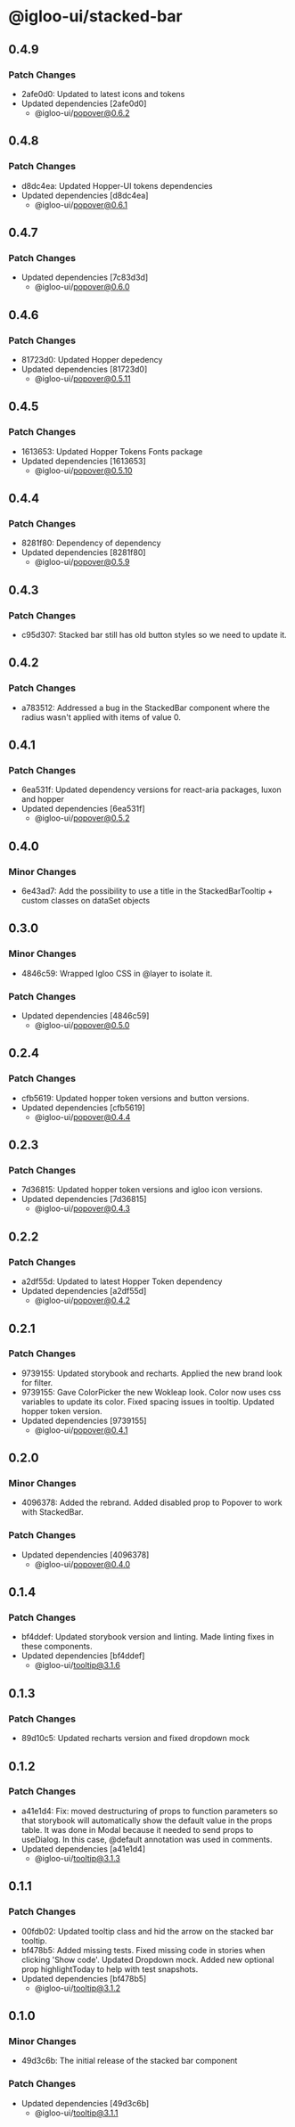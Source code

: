 # @igloo-ui/stacked-bar

## 0.4.9

### Patch Changes

- 2afe0d0: Updated to latest icons and tokens
- Updated dependencies [2afe0d0]
  - @igloo-ui/popover@0.6.2

## 0.4.8

### Patch Changes

- d8dc4ea: Updated Hopper-UI tokens dependencies
- Updated dependencies [d8dc4ea]
  - @igloo-ui/popover@0.6.1

## 0.4.7

### Patch Changes

- Updated dependencies [7c83d3d]
  - @igloo-ui/popover@0.6.0

## 0.4.6

### Patch Changes

- 81723d0: Updated Hopper depedency
- Updated dependencies [81723d0]
  - @igloo-ui/popover@0.5.11

## 0.4.5

### Patch Changes

- 1613653: Updated Hopper Tokens Fonts package
- Updated dependencies [1613653]
  - @igloo-ui/popover@0.5.10

## 0.4.4

### Patch Changes

- 8281f80: Dependency of dependency
- Updated dependencies [8281f80]
  - @igloo-ui/popover@0.5.9

## 0.4.3

### Patch Changes

- c95d307: Stacked bar still has old button styles so we need to update it.

## 0.4.2

### Patch Changes

- a783512: Addressed a bug in the StackedBar component where the radius wasn't applied with items of value 0.

## 0.4.1

### Patch Changes

- 6ea531f: Updated dependency versions for react-aria packages, luxon and hopper
- Updated dependencies [6ea531f]
  - @igloo-ui/popover@0.5.2

## 0.4.0

### Minor Changes

- 6e43ad7: Add the possibility to use a title in the StackedBarTooltip + custom classes on dataSet objects

## 0.3.0

### Minor Changes

- 4846c59: Wrapped Igloo CSS in @layer to isolate it.

### Patch Changes

- Updated dependencies [4846c59]
  - @igloo-ui/popover@0.5.0

## 0.2.4

### Patch Changes

- cfb5619: Updated hopper token versions and button versions.
- Updated dependencies [cfb5619]
  - @igloo-ui/popover@0.4.4

## 0.2.3

### Patch Changes

- 7d36815: Updated hopper token versions and igloo icon versions.
- Updated dependencies [7d36815]
  - @igloo-ui/popover@0.4.3

## 0.2.2

### Patch Changes

- a2df55d: Updated to latest Hopper Token dependency
- Updated dependencies [a2df55d]
  - @igloo-ui/popover@0.4.2

## 0.2.1

### Patch Changes

- 9739155: Updated storybook and recharts. Applied the new brand look for filter.
- 9739155: Gave ColorPicker the new Wokleap look. Color now uses css variables to update its color. Fixed spacing issues in tooltip. Updated hopper token version.
- Updated dependencies [9739155]
  - @igloo-ui/popover@0.4.1

## 0.2.0

### Minor Changes

- 4096378: Added the rebrand. Added disabled prop to Popover to work with StackedBar.

### Patch Changes

- Updated dependencies [4096378]
  - @igloo-ui/popover@0.4.0

## 0.1.4

### Patch Changes

- bf4ddef: Updated storybook version and linting. Made linting fixes in these components.
- Updated dependencies [bf4ddef]
  - @igloo-ui/tooltip@3.1.6

## 0.1.3

### Patch Changes

- 89d10c5: Updated recharts version and fixed dropdown mock

## 0.1.2

### Patch Changes

- a41e1d4: Fix: moved destructuring of props to function parameters so that storybook will automatically show the default value in the props table. It was done in Modal because it needed to send props to useDialog. In this case, @default annotation was used in comments.
- Updated dependencies [a41e1d4]
  - @igloo-ui/tooltip@3.1.3

## 0.1.1

### Patch Changes

- 00fdb02: Updated tooltip class and hid the arrow on the stacked bar tooltip.
- bf478b5: Added missing tests. Fixed missing code in stories when clicking 'Show code'. Updated Dropdown mock. Added new optional prop highlightToday to help with test snapshots.
- Updated dependencies [bf478b5]
  - @igloo-ui/tooltip@3.1.2

## 0.1.0

### Minor Changes

- 49d3c6b: The initial release of the stacked bar component

### Patch Changes

- Updated dependencies [49d3c6b]
  - @igloo-ui/tooltip@3.1.1
